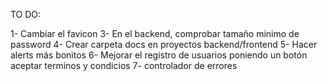 TO DO:

1- Cambiar el favicon
3- En el backend, comprobar tamaño minimo de password
4- Crear carpeta docs en proyectos backend/frontend
5- Hacer alerts más bonitos
6- Mejorar el registro de usuarios poniendo un botón aceptar terminos y condicios
7- controlador de errores
